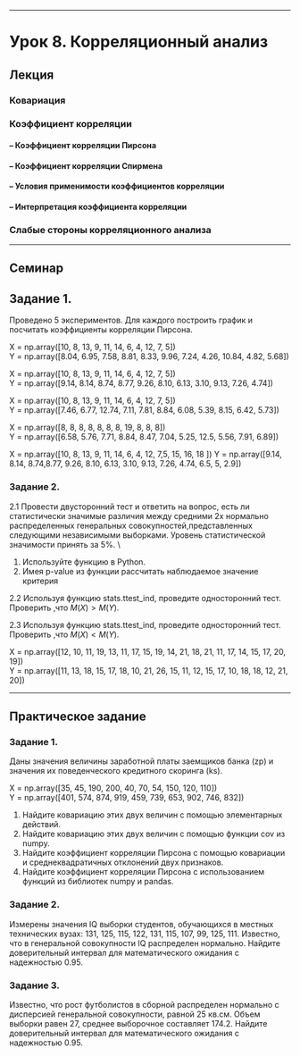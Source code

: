 ***
# Урок 8. Корреляционный анализ

## Лекция

### Ковариация

### Коэффициент корреляции
#### – Коэффициент корреляции Пирсона
#### – Коэффициент корреляции Спирмена
#### – Условия применимости коэффициентов корреляции
#### – Интерпретация коэффициента корреляции

### Слабые стороны корреляционного анализа

***
## Семинар

## Задание 1.
Проведено 5 экспериментов. Для каждого построить график и посчитать коэффициенты корреляции Пирсона.

X = np.array([10, 8, 13, 9, 11, 14, 6, 4, 12, 7, 5]) \
Y = np.array([8.04, 6.95, 7.58, 8.81, 8.33, 9.96, 7.24, 4.26, 10.84, 4.82, 5.68])

X = np.array([10, 8, 13, 9, 11, 14, 6, 4, 12, 7, 5]) \
Y = np.array([9.14, 8.14, 8.74, 8.77, 9.26, 8.10, 6.13, 3.10, 9.13, 7.26, 4.74])

X = np.array([10, 8, 13, 9, 11, 14, 6, 4, 12, 7, 5]) \
Y = np.array([7.46, 6.77, 12.74, 7.11, 7.81, 8.84, 6.08, 5.39, 8.15, 6.42, 5.73])

X = np.array([8, 8, 8, 8, 8, 8, 8, 19, 8, 8, 8]) \
Y = np.array([6.58, 5.76, 7.71, 8.84, 8.47, 7.04, 5.25, 12.5, 5.56, 7.91, 6.89])

X = np.array([10, 8, 13, 9, 11, 14, 6, 4, 12, 7,5, 15, 16, 18 ])
Y = np.array([9.14, 8.14, 8.74,8.77, 9.26, 8.10, 6.13, 3.10, 9.13, 7.26, 4.74, 6.5, 5, 2.9])

### Задание 2.
2.1 Провести двусторонний тест и ответить на вопрос, есть ли статистически значимые различия между средними 2х нормально распределенных генеральных совокупностей,представленных следующими независимыми выборками. Уровень статистической значимости принять за 5%. \
1. Используйте функцию в Python.
2. Имея p-value из функции рассчитать наблюдаемое значение критерия

2.2 Используя функцию stats.ttest_ind, проведите односторонний тест. Проверить ,что $M(X) > M(Y)$.

2.3 Используя функцию stats.ttest_ind, проведите односторонний тест. Проверить ,что $M(X) < M(Y)$.

X = np.array([12, 10, 11, 19, 13, 11, 17, 15, 19, 14, 21, 18, 21, 11, 17, 14, 15, 17, 20, 19]) \
Y = np.array([11, 13, 18, 15, 17, 18, 10, 21, 26, 15, 11, 12, 15, 17, 10, 18, 18, 12, 21, 20])

***
## Практическое задание

### Задание 1.
Даны значения величины заработной платы заемщиков банка (zp) и значения их поведенческого кредитного скоринга (ks).

X = np.array([35, 45, 190, 200, 40, 70, 54, 150, 120, 110]) \
Y = np.array([401, 574, 874, 919, 459, 739, 653, 902, 746, 832])

1. Найдите ковариацию этих двух величин с помощью элементарных действий.
2. Найдите ковариацию этих двух величин с помощью функции cov из numpy.
3. Найдите коэффициент корреляции Пирсона с помощью ковариации и среднеквадратичных отклонений двух признаков.
4. Найдите коэффициент корреляции Пирсона с использованием функций из библиотек numpy и pandas.

### Задание 2.
Измерены значения IQ выборки студентов, обучающихся в местных технических вузах: 131, 125, 115, 122, 131, 115, 107, 99, 125, 111. Известно, что в генеральной совокупности IQ распределен нормально. Найдите доверительный интервал для математического ожидания с надежностью 0.95.

### Задание 3.
Известно, что рост футболистов в сборной распределен нормально с дисперсией генеральной совокупности, равной 25 кв.см. Объем выборки равен 27, среднее выборочное составляет 174.2. Найдите доверительный интервал для математического ожидания с надежностью 0.95.